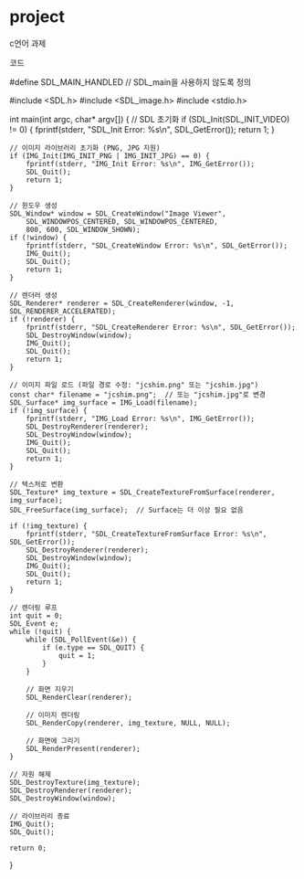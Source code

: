 # project
c언어 과제

코드


#define SDL_MAIN_HANDLED  // SDL_main을 사용하지 않도록 정의

#include <SDL.h>
#include <SDL_image.h>
#include <stdio.h>

int main(int argc, char* argv[]) {
    // SDL 초기화
    if (SDL_Init(SDL_INIT_VIDEO) != 0) {
        fprintf(stderr, "SDL_Init Error: %s\n", SDL_GetError());
        return 1;
    }

    // 이미지 라이브러리 초기화 (PNG, JPG 지원)
    if (IMG_Init(IMG_INIT_PNG | IMG_INIT_JPG) == 0) {
        fprintf(stderr, "IMG_Init Error: %s\n", IMG_GetError());
        SDL_Quit();
        return 1;
    }

    // 윈도우 생성
    SDL_Window* window = SDL_CreateWindow("Image Viewer",
        SDL_WINDOWPOS_CENTERED, SDL_WINDOWPOS_CENTERED,
        800, 600, SDL_WINDOW_SHOWN);
    if (!window) {
        fprintf(stderr, "SDL_CreateWindow Error: %s\n", SDL_GetError());
        IMG_Quit();
        SDL_Quit();
        return 1;
    }

    // 렌더러 생성
    SDL_Renderer* renderer = SDL_CreateRenderer(window, -1, SDL_RENDERER_ACCELERATED);
    if (!renderer) {
        fprintf(stderr, "SDL_CreateRenderer Error: %s\n", SDL_GetError());
        SDL_DestroyWindow(window);
        IMG_Quit();
        SDL_Quit();
        return 1;
    }

    // 이미지 파일 로드 (파일 경로 수정: "jcshim.png" 또는 "jcshim.jpg")
    const char* filename = "jcshim.png";  // 또는 "jcshim.jpg"로 변경
    SDL_Surface* img_surface = IMG_Load(filename);
    if (!img_surface) {
        fprintf(stderr, "IMG_Load Error: %s\n", IMG_GetError());
        SDL_DestroyRenderer(renderer);
        SDL_DestroyWindow(window);
        IMG_Quit();
        SDL_Quit();
        return 1;
    }

    // 텍스처로 변환
    SDL_Texture* img_texture = SDL_CreateTextureFromSurface(renderer, img_surface);
    SDL_FreeSurface(img_surface);  // Surface는 더 이상 필요 없음

    if (!img_texture) {
        fprintf(stderr, "SDL_CreateTextureFromSurface Error: %s\n", SDL_GetError());
        SDL_DestroyRenderer(renderer);
        SDL_DestroyWindow(window);
        IMG_Quit();
        SDL_Quit();
        return 1;
    }

    // 렌더링 루프
    int quit = 0;
    SDL_Event e;
    while (!quit) {
        while (SDL_PollEvent(&e)) {
            if (e.type == SDL_QUIT) {
                quit = 1;
            }
        }

        // 화면 지우기
        SDL_RenderClear(renderer);

        // 이미지 렌더링
        SDL_RenderCopy(renderer, img_texture, NULL, NULL);

        // 화면에 그리기
        SDL_RenderPresent(renderer);
    }

    // 자원 해제
    SDL_DestroyTexture(img_texture);
    SDL_DestroyRenderer(renderer);
    SDL_DestroyWindow(window);

    // 라이브러리 종료
    IMG_Quit();
    SDL_Quit();

    return 0;
}


